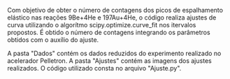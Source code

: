 Com objetivo de obter o número de contagens dos picos de espalhamento elástico nas reações 9Be+4He e 197Au+4He, o código realiza ajustes de curva utilizando o algorítmo scipy.optimize.curve_fit nos itervalos propostos. É obtido o número de contagens integrando os parâmetros obtidos com o auxílio do ajuste.

A pasta "Dados" contém os dados reduzidos do experimento realizado no acelerador Pelletron. A pasta "Ajustes" contém as imagens dos ajustes realizados. O código utilizado consta no arquivo "Ajuste.py".
